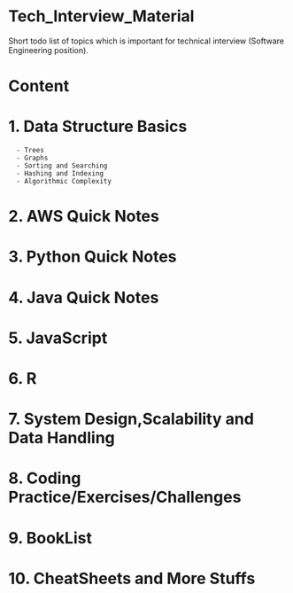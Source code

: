 # Tech_Interview_Material
Short todo list of topics which is important for technical interview (Software Engineering position).

# Content
# 1. Data Structure Basics
      - Trees
      - Graphs
      - Sorting and Searching
      - Hashing and Indexing
      - Algorithmic Complexity  
# 2. AWS Quick Notes
# 3. Python Quick Notes
# 4. Java Quick Notes
# 5. JavaScript
# 6. R 
# 7. System Design,Scalability and Data Handling
# 8. Coding Practice/Exercises/Challenges
# 9. BookList
# 10. CheatSheets and More Stuffs
